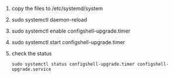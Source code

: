 1. copy the files to /etc/systemd/system
2. sudo systemctl daemon-reload
3. sudo systemctl enable configshell-upgrade.timer
4. sudo systemctl start  configshell-upgrade.timer
5. check the status

    ```
    sudo systemctl status configshell-upgrade.timer configshell-upgrade.service
    ```
